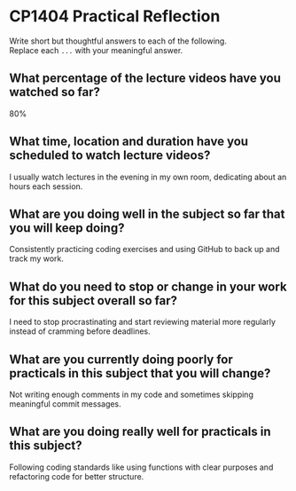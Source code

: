 # CP1404 Practical Reflection

Write short but thoughtful answers to each of the following.  
Replace each `...` with your meaningful answer.

## What percentage of the lecture videos have you watched so far?

80%

## What time, location and duration have you scheduled to watch lecture videos?

I usually watch lectures in the evening in my own room, dedicating about an hours each session.

## What are you doing well in the subject so far that you will keep doing?

Consistently practicing coding exercises and using GitHub to back up and track my work.

## What do you need to stop or change in your work for this subject overall so far?

I need to stop procrastinating and start reviewing material more regularly instead of cramming before deadlines.

## What are you currently doing poorly for practicals in this subject that you will change?

Not writing enough comments in my code and sometimes skipping meaningful commit messages.

## What are you doing really well for practicals in this subject?

Following coding standards like using functions with clear purposes and refactoring code for better structure.

